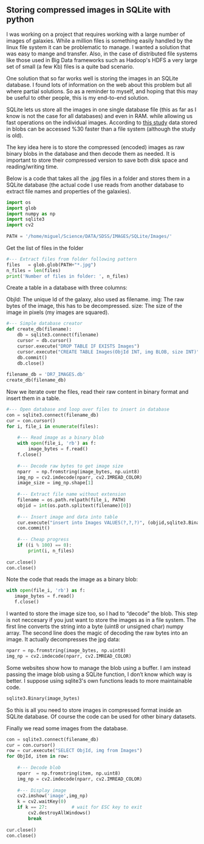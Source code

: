 ## Storing compressed images in SQLite with python

I was working on a project that requires working with a large number of images of galaxies. While a million files is something easily handled by the linux file system it can be problematic to manage. I wanted a solution that was easy to mange and transfer. Also, in the case of distributed file systems like those used in Big Data frameworks such as Hadoop's HDFS a very large set of small (a few Kb) files is a quite bad scenario.

One solution that so far works well is storing the images in an SQLite database. I found lots of information on the web about this problem but all where partial solutions. So as a reminder to myself, and hoping that this may be useful to other people, this is my end-to-end solution.

SQLite  lets us store all the images in one single database file (this as far as I know is not the case for all databases) and even in RAM. while allowing us fast operations on the individual images.  According to [this study](https://arxiv.org/pdf/cs/0701168.pdf) data stored in blobs can be accessed %30 faster than a file system (although the study is old).

The key idea here is to store the compressed (encoded) images as raw binary blobs in the database and then decode them as needed. It is important to store their compressed version to save both disk space and reading/writing time.

Below is a code that takes all the .jpg files in a folder and stores them in a SQLite database (the actual code I use reads from another database to extract file names and properties of the galaxies).

```python
import os
import glob
import numpy as np
import sqlite3
import cv2
 
PATH = '/home/miguel/Science/DATA/SDSS/IMAGES/SQLite/Images/'
```
Get the list of files in the folder

```python
#--- Extract files from folder following pattern
files   = glob.glob(PATH+"*.jpg")
n_files = len(files)
print('Number of files in folder: ', n_files)
```
Create a table in a database with three columns:

ObjId: The unique Id of the galaxy, also used as filename.
img: The raw bytes of the image, this has to be decompressed.
size: The size of the image in pixels (my images are squared).

```python
#--- Simple database creator
def create_db(filename):
    db = sqlite3.connect(filename)
    cursor = db.cursor()
    cursor.execute("DROP TABLE IF EXISTS Images")
    cursor.execute("CREATE TABLE Images(ObjId INT, img BLOB, size INT)")
    db.commit()
    db.close()
 
filename_db = 'DR7_IMAGES.db'
create_db(filename_db)
```

Now we iterate over the files, read their raw content in binary format and insert them in a table.

```python
#--- Open database and loop over files to insert in database
con = sqlite3.connect(filename_db)
cur = con.cursor()
for i, file_i in enumerate(files):
 
    #--- Read image as a binary blob
    with open(file_i, 'rb') as f:
        image_bytes = f.read()
    f.close()
 
    #--- Decode raw bytes to get image size
    nparr  = np.fromstring(image_bytes, np.uint8)
    img_np = cv2.imdecode(nparr, cv2.IMREAD_COLOR)
    image_size = img_np.shape[1]
 
    #--- Extract file name without extension
    filename = os.path.relpath(file_i, PATH)
    objid = int(os.path.splitext(filename)[0])
 
    #--- Insert image and data into table
    cur.execute("insert into Images VALUES(?,?,?)", (objid,sqlite3.Binary(image_bytes),image_size)   )
    con.commit()
 
    #--- Cheap progress
    if ((i % 100) == 0):
        print(i, n_files)
 
cur.close()
con.close()
```

Note the code that reads the image as a binary blob:

```python
with open(file_i, 'rb') as f:
   image_bytes = f.read()
   f.close()
```

I wanted to store the image size too, so I had to “decode” the blob. This step is not neccesary if you just want to store the images as in a file system. The first line converts the string into a byte (uint8 or unsigned char) numpy array. The second line does the magic of decoding the raw bytes into an image. It actually decompresses the jpg data:

```python
nparr = np.fromstring(image_bytes, np.uint8)
img_np = cv2.imdecode(nparr, cv2.IMREAD_COLOR)
```

Some websites show how to manage the blob using a buffer. I am instead passing the image blob using a SQLite function, I don’t know which way is better. I suppose using sqlite3's own functions leads to more maintainable code.

```python
sqlite3.Binary(image_bytes)
```

So this is all you need to store images in compressed format inside an SQLite database. Of course the code can be used for other binary datasets.

Finally we read some images from the database.

```python
con = sqlite3.connect(filename_db)
cur = con.cursor()
row = cur.execute("SELECT ObjId, img from Images")
for ObjId, item in row:
 
    #--- Decode blob
    nparr  = np.fromstring(item, np.uint8)
    img_np = cv2.imdecode(nparr, cv2.IMREAD_COLOR)
 
    #--- Display image
    cv2.imshow('image',img_np)
    k = cv2.waitKey(0)
    if k == 27:         # wait for ESC key to exit
        cv2.destroyAllWindows()
        break
 
cur.close()
con.close()
```

